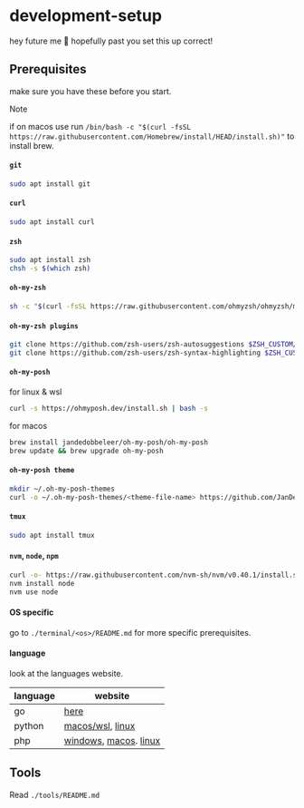 # development-setup
hey future me 👋 hopefully past you set this up correct!

## Prerequisites
make sure you have these before you start.

>[!NOTE]
> if on macos use run `/bin/bash -c "$(curl -fsSL https://raw.githubusercontent.com/Homebrew/install/HEAD/install.sh)"` to install brew.

#### `git`
```bash
sudo apt install git
```

#### `curl`
```bash
sudo apt install curl
```

#### `zsh`
```bash
sudo apt install zsh
chsh -s $(which zsh)
```

#### `oh-my-zsh`
```bash
sh -c "$(curl -fsSL https://raw.githubusercontent.com/ohmyzsh/ohmyzsh/master/tools/install.sh)"
```

#### `oh-my-zsh plugins`
```bash
git clone https://github.com/zsh-users/zsh-autosuggestions $ZSH_CUSTOM/plugins/zsh-autosuggestions
git clone https://github.com/zsh-users/zsh-syntax-highlighting $ZSH_CUSTOM/plugins/zsh-syntax-highlighting
```

#### `oh-my-posh`
for linux & wsl
```bash
curl -s https://ohmyposh.dev/install.sh | bash -s
```

for macos
```bash
brew install jandedobbeleer/oh-my-posh/oh-my-posh
brew update && brew upgrade oh-my-posh
```

#### `oh-my-posh theme`
```bash
mkdir ~/.oh-my-posh-themes
curl -o ~/.oh-my-posh-themes/<theme-file-name> https://github.com/JanDeDobbeleer/oh-my-posh/main/themes/<theme-file-name>
```

#### `tmux`
```bash
sudo apt install tmux
```

#### `nvm`, `node`, `npm`
```bash
curl -o- https://raw.githubusercontent.com/nvm-sh/nvm/v0.40.1/install.sh | bash
nvm install node
nvm use node
```

#### OS specific
go to `./terminal/<os>/README.md` for more specific prerequisites.

#### language
look at the languages website.

| language | website                                                                                                                                                                                          |
| -------- | ------------------------------------------------------------------------------------------------------------------------------------------------------------------------------------------------ |
| go       | [here](https://go.dev/doc/install)                                                                                                                                                               |
| python   | [macos/wsl](https://www.python.org/downloads/), [linux](https://www.geeksforgeeks.org/how-to-install-python-on-linux/)                                                                           |
| php      | [windows](https://www.php.net/manual/en/install.windows.php), [macos](https://www.php.net/manual/en/install.macosx.packages.php). [linux](https://www.php.net/manual/en/install.unix.debian.php) |

## Tools
Read `./tools/README.md`
